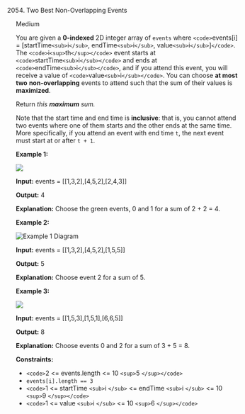 2054. Two Best Non-Overlapping Events

Medium

You are given a **0-indexed** 2D integer array of `events` where `<code>`events[i] = [startTime`<sub>`i`</sub>`, endTime`<sub>`i`</sub>`, value`<sub>`i`</sub>`]`</code>`. The `<code>`i`<sup>`th`</sup></code>` event starts at `<code>`startTime`<sub>`i`</sub></code>` and ends at `<code>`endTime`<sub>`i`</sub></code>`, and if you attend this event, you will receive a value of `<code>`value`<sub>`i`</sub></code>`. You can choose **at most** **two** **non-overlapping** events to attend such that the sum of their values is **maximized**.

Return _this **maximum** sum._

Note that the start time and end time is **inclusive**: that is, you cannot attend two events where one of them starts and the other ends at the same time. More specifically, if you attend an event with end time `t`, the next event must start at or after `t + 1`.

**Example 1:**

![](https://assets.leetcode.com/uploads/2021/09/21/picture5.png)

**Input:** events = [[1,3,2],[4,5,2],[2,4,3]]

**Output:** 4

**Explanation:** Choose the green events, 0 and 1 for a sum of 2 + 2 = 4.

**Example 2:**

![Example 1 Diagram](https://assets.leetcode.com/uploads/2021/09/21/picture1.png)

**Input:** events = [[1,3,2],[4,5,2],[1,5,5]]

**Output:** 5

**Explanation:** Choose event 2 for a sum of 5.

**Example 3:**

![](https://assets.leetcode.com/uploads/2021/09/21/picture3.png)

**Input:** events = [[1,5,3],[1,5,1],[6,6,5]]

**Output:** 8

**Explanation:** Choose events 0 and 2 for a sum of 3 + 5 = 8.

**Constraints:**

* `<code>`2 <= events.length <= 10 `<sup>`5 `</sup></code>`
* `events[i].length == 3`
* `<code>`1 <= startTime `<sub>`i `</sub>` <= endTime `<sub>`i `</sub>` <= 10 `<sup>`9 `</sup></code>`
* `<code>`1 <= value `<sub>`i `</sub>` <= 10 `<sup>`6 `</sup></code>`
